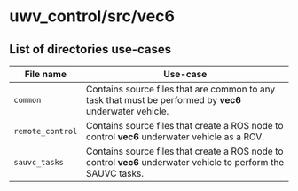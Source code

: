 # uwv_control/src/vec6

## List of directories use-cases

| File name | Use-case |
| --- | --- |
| `common` |  Contains source files that are common to any task that must be performed by **vec6** underwater vehicle. |
| `remote_control` |  Contains source files that create a ROS node to control **vec6** underwater vehicle as a ROV. |
| `sauvc_tasks` |  Contains source files that create a ROS node to control **vec6** underwater vehicle to perform the SAUVC tasks. |